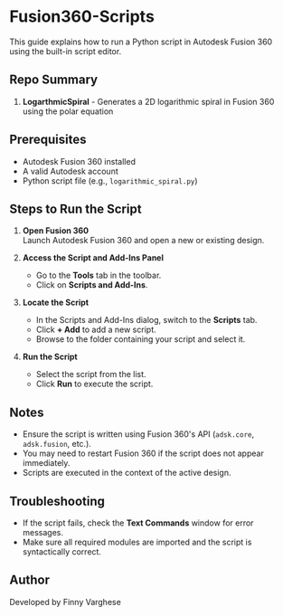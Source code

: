 # Fusion360-Scripts

This guide explains how to run a Python script in Autodesk Fusion 360 using the built-in script editor.

## Repo Summary
1. **LogarthmicSpiral** - Generates a 2D logarithmic spiral in Fusion 360 using the polar equation

## Prerequisites

- Autodesk Fusion 360 installed
- A valid Autodesk account
- Python script file (e.g., `logarithmic_spiral.py`)

## Steps to Run the Script

1. **Open Fusion 360**  
   Launch Autodesk Fusion 360 and open a new or existing design.

2. **Access the Script and Add-Ins Panel**  
   - Go to the **Tools** tab in the toolbar.
   - Click on **Scripts and Add-Ins**.

3. **Locate the Script**  
   - In the Scripts and Add-Ins dialog, switch to the **Scripts** tab.
   - Click **+ Add** to add a new script.
   - Browse to the folder containing your script and select it.

4. **Run the Script**  
   - Select the script from the list.
   - Click **Run** to execute the script.

## Notes

- Ensure the script is written using Fusion 360's API (`adsk.core`, `adsk.fusion`, etc.).
- You may need to restart Fusion 360 if the script does not appear immediately.
- Scripts are executed in the context of the active design.

## Troubleshooting

- If the script fails, check the **Text Commands** window for error messages.
- Make sure all required modules are imported and the script is syntactically correct.

## Author

Developed by Finny Varghese
